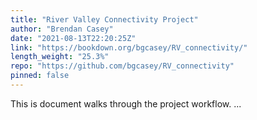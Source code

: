 ```yaml
---
title: "River Valley Connectivity Project"
author: "Brendan Casey"
date: "2021-08-13T22:20:25Z"
link: "https://bookdown.org/bgcasey/RV_connectivity/"
length_weight: "25.3%"
repo: "https://github.com/bgcasey/RV_connectivity"
pinned: false
---
```


This is document walks through the project workflow. ...
